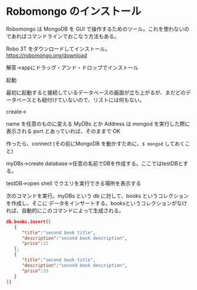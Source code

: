 # Robomongo のインストール

Robomongo は MongoDB を GUI で操作するためのツール。これを使わないのであればコマンドラインでおこなう方法もある。

Robo 3T をダウンロードしてインストール。
https://robomongo.org/download

解答→appにドラッグ・アンド・ドロップでインストール

起動

最初に起動すると接続しているデータベースの画面が立ち上がるが、まだどのデータベースとも紐付けていないので、リストには何もない。

create→

name を任意のものに変える MyDBs とか
Address は mongod を実行した際に表示される port とあっていれば、そのままで OK

作ったら、connect (その前にMongoDB を動かすために、`$ mongod` しておくこと)

myDBs→create database→任意の名前でDBを作成する。ここではtestDBとする。

testDB→open shell でクエリを実行できる場所を表示する

次のコマンドを実行。myDBs という db に対して、books というコレクションを作成し、そこに データをインサートする。booksというコレクションがなければ、自動的にこのコマンドによって生成される。

```json
db.books.insert([  
   {  
      "title":"second book title",
      "description":"second book description",
      "price":22
   },
   {  
      "title":"second book title",
      "description":"second book description",
      "price":33
   }
])
```


